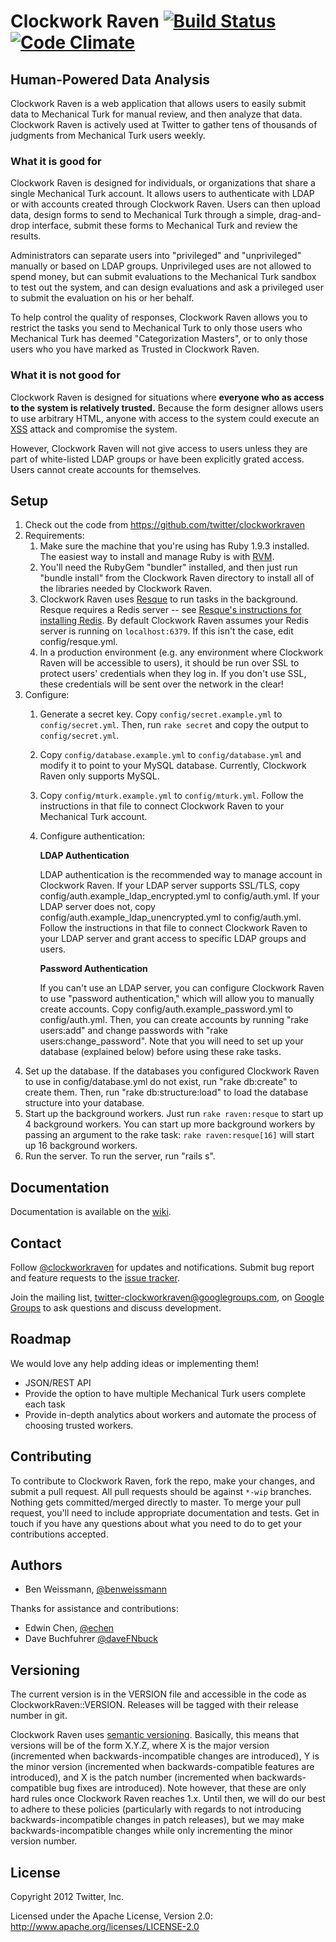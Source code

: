 # Clockwork Raven [![Build Status](https://secure.travis-ci.org/twitter/clockworkraven.png)](http://travis-ci.org/twitter/clockworkraven) [![Code Climate](https://codeclimate.com/badge.png)](https://codeclimate.com/github/twitter/clockworkraven)

## Human-Powered Data Analysis

Clockwork Raven is a web application that allows users to easily submit data
to Mechanical Turk for manual review, and then analyze that data. Clockwork Raven is
actively used at Twitter to gather tens of thousands of judgments from Mechanical Turk
users weekly.

### What it is good for

Clockwork Raven is designed for individuals, or organizations that share a
single Mechanical Turk account. It allows users to authenticate with LDAP or
with accounts created through Clockwork Raven. Users can then upload data,
design forms to send to Mechanical Turk through a simple, drag-and-drop
interface, submit these forms to Mechanical Turk and review the results.

Administrators can separate users into "privileged" and "unprivileged"
manually or based on LDAP groups. Unprivileged uses are not allowed to spend
money, but can submit evaluations to the Mechanical Turk sandbox to test out
the system, and can design evaluations and ask a privileged user to submit
the evaluation on his or her behalf.

To help control the quality of responses, Clockwork Raven allows you to restrict
the tasks you send to Mechanical Turk to only those users who Mechanical Turk
has deemed "Categorization Masters", or to only those users who you have marked
as Trusted in Clockwork Raven.

### What it is not good for

Clockwork Raven is designed for situations where **everyone who as access to
the system is relatively trusted.** Because the form designer allows users to
use arbitrary HTML, anyone with access to the system could execute an
[XSS](http://en.wikipedia.org/wiki/Cross-site_scripting) attack and compromise
the system.

However, Clockwork Raven will not give access to users unless they are part of
white-listed LDAP groups or have been explicitly grated access. Users cannot
create accounts for themselves.

## Setup

1. Check out the code from https://github.com/twitter/clockworkraven
2. Requirements:
    1. Make sure the machine that you're using has Ruby 1.9.3
       installed. The easiest way to install and manage Ruby is with
       [RVM](https://rvm.io/).
    2. You'll need the RubyGem "bundler" installed, and then just run "bundle
       install" from the Clockwork Raven directory to install all of the
       libraries needed by Clockwork Raven.
    3. Clockwork Raven uses [Resque](https://github.com/defunkt/resque/) to run
       tasks in the background. Resque requires a Redis server -- see
       [Resque's instructions for installing Redis](https://github.com/defunkt/resque/#installing-redis).
       By default Clockwork Raven assumes your Redis server is running on
       `localhost:6379`. If this isn't the case, edit config/resque.yml.
    4. In a production environment (e.g. any environment where Clockwork
       Raven will be accessible to users), it should be run over SSL to protect
       users' credentials when they log in. If you don't use SSL, these
       credentials will be sent over the network in the clear!
3. Configure:
    1. Generate a secret key. Copy `config/secret.example.yml` to
       `config/secret.yml`. Then, run `rake secret` and copy the output to
       `config/secret.yml`.
    2. Copy `config/database.example.yml` to `config/database.yml` and modify it
       to point to your MySQL database. Currently, Clockwork Raven only supports
       MySQL.
    3. Copy `config/mturk.example.yml` to `config/mturk.yml`. Follow the
       instructions in that file to connect Clockwork Raven to your Mechanical
       Turk account.
    4. Configure authentication:

       **LDAP Authentication**

       LDAP authentication is the recommended way to manage account in Clockwork
       Raven. If your LDAP server supports SSL/TLS, copy
       config/auth.example_ldap_encrypted.yml to config/auth.yml. If your LDAP
       server does not, copy config/auth.example_ldap_unencrypted.yml
       to config/auth.yml. Follow the instructions in that file to connect
       Clockwork Raven to your LDAP server and grant access to specific LDAP
       groups and users.

       **Password Authentication**

       If you can't use an LDAP server, you can configure Clockwork Raven to use
       "password authentication," which will allow you to manually create
       accounts. Copy config/auth.example_password.yml to config/auth.yml. Then,
       you can create accounts by running "rake users:add" and change passwords
       with "rake users:change_password". Note that you will need to set up your
       database (explained below) before using these rake tasks.
4. Set up the database. If the databases you configured Clockwork Raven to use in
   config/database.yml do not exist, run "rake db:create" to create them.
   Then, run "rake db:structure:load" to load the database structure into your
   database.
5. Start up the background workers. Just
   run `rake raven:resque` to start up 4 background workers. You can start
   up more background workers by passing an argument to the rake task:
   `rake raven:resque[16]` will start up 16 background workers.
6. Run the server. To run the server, run "rails s".

## Documentation

Documentation is available on the
[wiki](https://github.com/twitter/clockworkraven/wiki).

## Contact

Follow [@clockworkraven](https://twitter.com/clockworkraven) for updates and
notifications. Submit bug report and feature requests to the
[issue tracker](https://github.com/twitter/clockworkraven/issues).

Join the mailing list,
[twitter-clockworkraven@googlegroups.com](mailto:twitter-clockworkraven@googlegroups.com),
on
[Google Groups](http://groups.google.com/group/twitter-clockworkraven) to
ask questions and discuss development.

## Roadmap

We would love any help adding ideas or implementing them!

* JSON/REST API
* Provide the option to have multiple Mechanical Turk users complete each task
* Provide in-depth analytics about workers and automate the process of choosing
  trusted workers.

## Contributing

To contribute to Clockwork Raven, fork the repo, make your changes, and
submit a pull request. All pull requests should be against `*-wip` branches.
Nothing gets committed/merged directly to master. To merge your pull request,
you'll need to include appropriate documentation and tests. Get in touch if you
have any questions about what you need to do to get your contributions accepted.

## Authors

* Ben Weissmann, [@benweissmann](https://twitter.com/benweissmann)

Thanks for assistance and contributions:

* Edwin Chen, [@echen](https://twitter.com/echen)
* Dave Buchfuhrer [@daveFNbuck](https://twitter.com/daveFNbuck)

## Versioning

The current version is in the VERSION file and accessible in the code as
ClockworkRaven::VERSION. Releases will be tagged with their release number in
git.

Clockwork Raven uses [semantic versioning](http://semver.org). Basically,
this means that versions will be of the form X.Y.Z, where X is the major version
(incremented when backwards-incompatible changes are introduced), Y is the minor
version (incremented when backwards-compatible features are introduced), and X
is the patch number (incremented when backwards-compatible bug fixes are
introduced). Note however, that these are only hard rules once Clockwork Raven
reaches 1.x. Until then, we will do our best to adhere to these policies
(particularly with regards to not introducing backwards-incompatible changes in
patch releases), but we may make backwards-incompatible changes while only
incrementing the minor version number.

## License

Copyright 2012 Twitter, Inc.

Licensed under the Apache License, Version 2.0: http://www.apache.org/licenses/LICENSE-2.0
